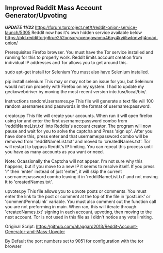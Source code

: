 ## Improved Reddit Mass Account Generator/Upvoting


***UPDATE 11/22*** https://forum.torproject.net/t/reddit-onion-service-launch/5305
Reddit now has it's own hidden service available below
https://old.reddittorjg6rue252oqsxryoxengawnmo46qy4kyii5wtqnwfj4ooad.onion/

Prerequisites
Firefox browser.
You must have the Tor service installed and running for this to properly work. Reddit limits account creation from individual IP addresses and Tor allows you to get around this.

sudo apt-get install tor
Selenium
You must also have Selenium installed.

pip install selenium
This may or may not be an issue for you, but Seleinum would not run properly with Firefox on my system. I had to update my geckowebdriver by moving the most recent version into /usr/local/bin/.

Instructions
randomUsernames.py
This file will generate a text file will 100 random usernames and passwords in the format of username:password.

creator.py
This file will create your accounts. When run it will open firefox using tor and enter the first username:password combo from 'redditNameList.txt' into Reddits's account creator. The program will now pause and wait for you to solve the captcha and Press 'sign up'. After you have done this, press enter and that username:password combo will be removed from 'redditNameList.txt' and moved to 'createdNames.txt'. Tor will restart to bypass Reddit's IP limiting. You can repeat this process until you have as many accounts as you want or need.

Note: Ocassionally the Captcha will not appear. I'm not sure why this happens, but if you move to a new IP it seems to resolve itself. If you press 'r' then 'enter' instead of just 'enter', it will skip the current username:password combo leaving it in 'redditNameList.txt' and not moving it to 'createdNames.txt'.

upvoter.py
This file allows you to upvote posts or comments. You must enter the link to the post or comment at the top of the file in 'postLink' or 'commentPermaLink' variable. You must also comment out the function call you are not preforming in main. When ran, this will iterate through 'createdNames.txt' signing in each account, upvoting, then moving to the next account. Tor is not used in this file as I didn't notice any vote limiting.


Original Script:
https://github.com/ahaggard2013/Reddit-Account-Generator-and-Mass-Upvoter


By Default the port numbers set to 9051 for configuration with the tor browser
